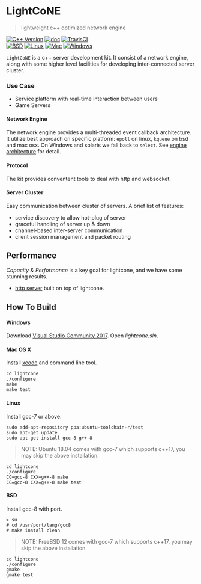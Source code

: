 # LightCoNE
> lightweight c++ optimized network engine

[![C++ Version][cpp-image]][cpp-url]
[![doc][doc-image]][doc-url]
[![TravisCI][travis-image]][travis-url]  
[![BSD][target-bsd-image]](#bsd)
[![Linux][target-linux-image]](#linux)
[![Mac][target-mac-image]](#mac-os-x)
[![Windows][target-win-image]](#windows)

`LightCoNE` is a c++ server development kit. It consist of a network engine, along with some higher level facilities for
developing inter-connected server cluster.

### Use Case
- Service platform with real-time interaction between users
- Game Servers

#### Network Engine
The network engine provides a multi-threaded event callback architecture. It utilize best approach on specific platform:
`epoll` on linux, `kqueue` on bsd and mac osx. On Windows and solaris we fall back to `select`. See
[engine architecture](doc/engine.md) for detail.

#### Protocol
The kit provides conventent tools to deal with http and websocket.

#### Server Cluster
Easy communication between cluster of servers. A brief list of features:
- service discovery to allow hot-plug of server
- graceful handling of server up & down
- channel-based inter-server communication
- client session management and packet routing

## Performance
*Capacity & Performance* is a key goal for lightcone, and we have some stunning results.
- [http server](example/httpd) built on top of lightcone.

## How To Build

#### Windows
Download [Visual Studio Community 2017](https://visualstudio.microsoft.com/downloads/). Open *lightcone.sln*.

#### Mac OS X
Install [xcode](https://developer.apple.com/xcode/) and command line tool.
```
cd lightcone
./configure
make
make test
```

#### Linux
Install gcc-7 or above.
```
sudo add-apt-repository ppa:ubuntu-toolchain-r/test
sudo apt-get update
sudo apt-get install gcc-8 g++-8
```
> NOTE: Ubuntu 18.04 comes with gcc-7 which supports c++17, you may skip the above installation.
```
cd lightcone
./configure
CC=gcc-8 CXX=g++-8 make
CC=gcc-8 CXX=g++-8 make test
```

#### BSD
Install gcc-8 with port.
```
> su
# cd /usr/port/lang/gcc8
# make install clean
```
> NOTE: FreeBSD 12 comes with gcc-7 which supports c++17, you may skip the above installation.
```
cd lightcone
./configure
gmake
gmake test
```

<!-- Markdown link & img dfn's -->
[cpp-image]: https://img.shields.io/badge/c%2B%2B-17-blue.svg
[cpp-url]: https://en.wikipedia.org/wiki/C%2B%2B14
[doc-image]: https://img.shields.io/badge/doc-doxygen-orange.svg
[doc-url]: https://shadow-paw.github.io/lightcone/
[travis-image]: https://travis-ci.org/shadow-paw/lightcone.svg?branch=master
[travis-url]: https://travis-ci.org/shadow-paw/lightcone
[target-bsd-image]: https://img.shields.io/badge/target-bsd-blue.svg
[target-linux-image]: https://img.shields.io/badge/target-linux-blue.svg
[target-mac-image]: https://img.shields.io/badge/target-mac-blue.svg
[target-win-image]: https://img.shields.io/badge/target-windows-blue.svg
